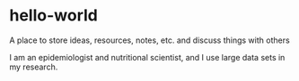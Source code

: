 hello-world
===========

A place to store ideas, resources, notes, etc. and discuss things with others

I am an epidemiologist and nutritional scientist, and I use large data sets in my research.
